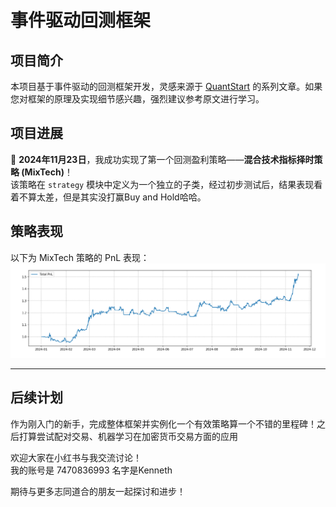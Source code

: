 # 事件驱动回测框架

## 项目简介

本项目基于事件驱动的回测框架开发，灵感来源于 [QuantStart](https://www.quantstart.com/articles/Event-Driven-Backtesting-with-Python-Part-I/) 的系列文章。如果您对框架的原理及实现细节感兴趣，强烈建议参考原文进行学习。

## 项目进展

🎉 **2024年11月23日**，我成功实现了第一个回测盈利策略——**混合技术指标择时策略 (MixTech)**！  
该策略在 `strategy` 模块中定义为一个独立的子类，经过初步测试后，结果表现看着不算太差，但是其实没打赢Buy and Hold哈哈。

## 策略表现

以下为 MixTech 策略的 PnL 表现：  
![PNL 图](fig/MixTech.png)

---

## 后续计划

作为刚入门的新手，完成整体框架并实例化一个有效策略算一个不错的里程碑！之后打算尝试配对交易、机器学习在加密货币交易方面的应用

欢迎大家在小红书与我交流讨论！  
我的账号是 7470836993
名字是Kenneth

期待与更多志同道合的朋友一起探讨和进步！
